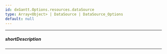 ```yaml
---
id: dxGantt.Options.resources.dataSource
type: Array<Object> | DataSource | DataSource_Options
default: null
---
```

---
##### shortDescription

---
